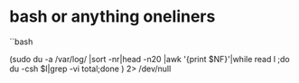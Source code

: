# bash or anything oneliners 

``bash

 (sudo  du -a /var/log/ |sort -nr|head -n20 |awk '{print $NF}'|while read l ;do du -csh $l|grep -vi total;done ) 2> /dev/null

```
